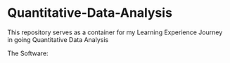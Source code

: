 # Quantitative-Data-Analysis
This repository serves as a container for my Learning Experience Journey in going Quantitative Data Analysis

The Software:
